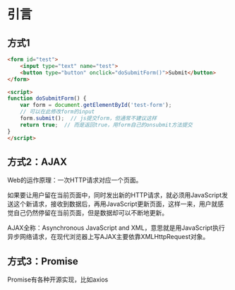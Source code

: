 # 引言

## 方式1

```html
<form id="test">
    <input type="text" name="test">
    <button type="button" onclick="doSubmitForm()">Submit</button>
</form>

<script>
function doSubmitForm() {
    var form = document.getElementById('test-form');
    // 可以在此修改form的input
    form.submit();  // js提交form，但通常不建议这样
    return true;  // 而是返回true，用form自己的onsubmit方法提交
}
</script>
```

## 方式2：AJAX

Web的运作原理：一次HTTP请求对应一个页面。

如果要让用户留在当前页面中，同时发出新的HTTP请求，就必须用JavaScript发送这个新请求，接收到数据后，再用JavaScript更新页面，这样一来，用户就感觉自己仍然停留在当前页面，但是数据却可以不断地更新。

AJAX全称：Asynchronous JavaScript and XML，意思就是用JavaScript执行异步网络请求，在现代浏览器上写AJAX主要依靠XMLHttpRequest对象。

## 方式3：Promise

Promise有各种开源实现，比如axios
